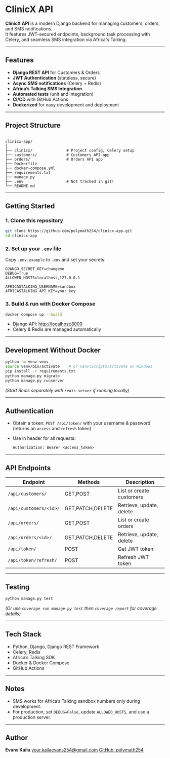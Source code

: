 # ClinicX API

**ClinicX API** is a modern Django backend for managing customers, orders, and SMS notifications.  
It features JWT-secured endpoints, background task processing with Celery, and seamless SMS integration via Africa's Talking.

---

## Features

- **Django REST API** for Customers & Orders
- **JWT Authentication** (stateless, secure)
- **Async SMS notifications** (Celery + Redis)
- **Africa’s Talking SMS Integration**
- **Automated tests** (unit and integration)
- **CI/CD** with GitHub Actions
- **Dockerized** for easy development and deployment

---

## Project Structure

```

clinicx-app/
│
├── clinicx/               # Project config, Celery setup
├── customers/             # Customers API app
├── orders/                # Orders API app
├── Dockerfile
├── docker-compose.yml
├── requirements.txt
├── manage.py
├── .env                   # Not tracked in git!
└── README.md

````

---

## Getting Started

### 1. Clone this repository

```bash
git clone https://github.com/polymath254/clinicx-app.git
cd clinicx-app
````

### 2. Set up your `.env` file

Copy `.env.example` to `.env` and set your secrets:

```
DJANGO_SECRET_KEY=changeme
DEBUG=True
ALLOWED_HOSTS=localhost,127.0.0.1

AFRICASTALKING_USERNAME=sandbox
AFRICASTALKING_API_KEY=your_key
```

### 3. Build & run with Docker Compose

```bash
docker compose up --build
```

* Django API: [http://localhost:8000](http://localhost:8000)
* Celery & Redis are managed automatically

---

## Development Without Docker

```bash
python -m venv venv
source venv/bin/activate    # or venv\Scripts\activate on Windows
pip install -r requirements.txt
python manage.py migrate
python manage.py runserver
```

*(Start Redis separately with `redis-server` if running locally)*

---

## Authentication

* Obtain a token:
  `POST /api/token/` with your username & password
  (returns an `access` and `refresh` token)
* Use in header for all requests:

  ```
  Authorization: Bearer <access_token>
  ```

---

## API Endpoints

| Endpoint               | Methods          | Description              |
| ---------------------- | ---------------- | ------------------------ |
| `/api/customers/`      | GET,POST         | List or create customers |
| `/api/customers/<id>/` | GET,PATCH,DELETE | Retrieve, update, delete |
| `/api/orders/`         | GET,POST         | List or create orders    |
| `/api/orders/<id>/`    | GET,PATCH,DELETE | Retrieve, update, delete |
| `/api/token/`          | POST             | Get JWT token            |
| `/api/token/refresh/`  | POST             | Refresh JWT token        |

---

## Testing

```bash
python manage.py test
```

*(Or use `coverage run manage.py test` then `coverage report` for coverage details)*

---

## Tech Stack

* Python, Django, Django REST Framework
* Celery, Redis
* Africa’s Talking SDK
* Docker & Docker Compose
* GitHub Actions

---

## Notes

* SMS works for Africa’s Talking sandbox numbers only during development.
* For production, set `DEBUG=False`, update `ALLOWED_HOSTS`, and use a production server.

---

## Author

**Evans Kaila**
[your.kailaevans254@gmail.com](kailaevans254@gmail.com)
[GitHub: polymath254](https://github.com/polymath254)




